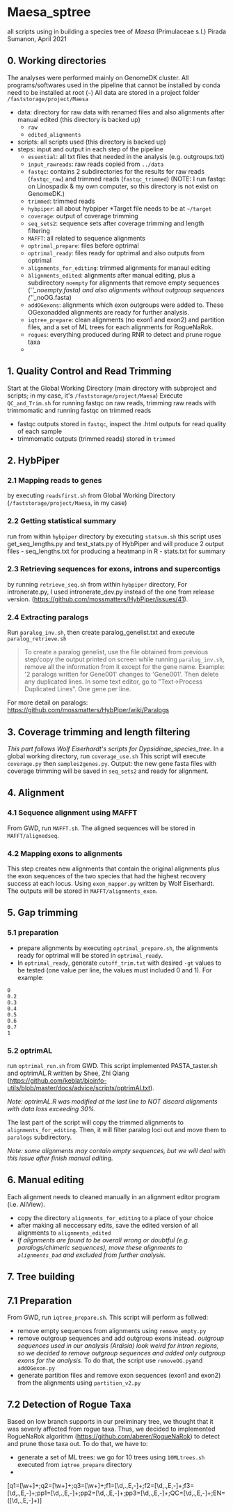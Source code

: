 # Maesa_sptree
all scripts using in building a species tree of *Maesa* (Primulaceae s.l.)
Pirada Sumanon, April 2021

## 0. Working directories
The analyses were performed mainly on GenomeDK cluster.
All programs/softwares used in the pipeline that cannot be installed by conda need to be installed at root (`~`)
All data are stored in a project folder `/faststorage/project/Maesa`
- data: directory for raw data with renamed files and also alignments after manual edited (this directory is backed up)
    - `raw`
    - `edited_alignments`
- scripts: all scripts used (this directory is backed up)
- steps: input and output in each step of the pipeline
    - `essential`: all txt files that needed in the analysis (e.g. outgroups.txt)
    - `input_rawreads`: raw reads copied from `../data`
    - `fastqc`: contains 2 subdirectories for the results for raw reads (`fastqc_raw`) and trimmed reads (`fastqc_trimmed`) (NOTE: I run fastqc on Linospadix & my own computer, so this directory is not exist on GenomeDK.)
    - `trimmed`: trimmed reads
    - `hybpiper`: all about hybpiper 
        *Target file needs to be at `~/target`
    - `coverage`: output of coverage trimming 
    - `seq_sets2`: sequence sets after coverage trimming and length filtering
    - `MAFFT`: all related to sequence alignments
    - `optrimal_prepare`: files before optrimal
    - `optrimal_ready`: files ready for optrimal and also outputs from optrimal
    - `alignments_for_editing`: trimmed alignments for manaul editing
    - `àlignments_edited`: alignments after manual editing, plus a subdirectory `noempty` for alignments that remove empty sequences ('*'_noempty.fasta) and also alignments without outgroup sequences ('*'_noOG.fasta)
    - `addOGexons`: alignments which exon outgroups were added to. These OGexonadded alignments are ready for further analysis.
    - `iqtree_prepare`: clean alignments (no exon1 and exon2) and partition files, and a set of ML trees for each alignments for RogueNaRok.
    -  `rogues`: everything produced during RNR to detect and prune rogue taxa
    -  


## 1. Quality Control and Read Trimming
Start at the Global Working Directory (main directory with subproject and scripts; in my case, it's `/faststorage/project/Maesa`)
Execute `QC_and_Trim.sh` for running fastqc on raw reads, trimming raw reads with trimmomatic and running fastqc on trimmed reads
- fastqc outputs stored in `fastqc`, inspect the .html outputs for read quality of each sample
- trimmomatic outputs (trimmed reads) stored in `trimmed`

## 2. HybPiper

### 2.1 Mapping reads to genes
by executing `readsfirst.sh` from Global Working Directory (`/faststorage/project/Maesa`, in my case)
### 2.2 Getting statistical summary 
run from within `hybpiper` directory by executing `statsum.sh` 
        this script uses get_seq_lengths.py and test_stats.py of HybPiper and will produce 2 output files
        - seq_lengths.txt for producing a heatmanp in R 
        - stats.txt for summary
### 2.3 Retrieving sequences for exons, introns and supercontigs 
by running `retrieve_seq.sh` from within `hybpiper` directory,
        For intronerate.py, I used intronerate_dev.py instead of the one from release version. (https://github.com/mossmatters/HybPiper/issues/41).
### 2.4 Extracting paralogs
Run `paralog_inv.sh`, then create paralog_genelist.txt and execute `paralog_retrieve.sh`

>To create a paralog genelist, use the file obtained from previous step/copy the output printed on screen while running `paralog_inv.sh`, remove all the information from it except for the gene name. 
>Example: '2 paralogs written for Gene001' changes to 'Gene001'. Then delete any duplicated lines. In some text editor, go to "Text->Process Duplicated Lines". One gene per line.

For more detail on paralogs: https://github.com/mossmatters/HybPiper/wiki/Paralogs


## 3. Coverage trimming and length filtering
*This part follows Wolf Eiserhardt's scripts for Dypsidinae_species_tree.*
In a global working directory, run `coverage_use.sh`
This script will execute `coverage.py` then `samples2genes.py`.
Output: the new gene fasta files with coverage trimming will be saved in `seq_sets2` and ready for alignment.

## 4. Alignment
### 4.1 Sequence alignment using MAFFT
From GWD, run `MAFFT.sh`.
The aligned sequences will be stored in `MAFFT/alignedseq`.

### 4.2 Mapping exons to alignments
This step creates new alignments that contain the original alignments plus the exon sequences of the two species that had the highest recovery success at each locus. Using `exon_mapper.py` written by Wolf Eiserhardt.
The outputs will be stored in `MAFFT/alignments_exon`.

## 5. Gap trimming
### 5.1 preparation
- prepare alignments by executing `optrimal_prepare.sh`, the alignments ready for optrimal will be stored in `optrimal_ready`.
- In `optrimal_ready`, generate `cutoff_trim.txt` with desired `-gt` values to be tested (one value per line, the values must included 0 and 1). For example:
```
0
0.2
0.3
0.4
0.5
0.6
0.7
1
```
### 5.2 optrimAL
run `optrimal_run.sh` from GWD.
This script implemented PASTA_taster.sh and optrimAL.R written by Shee, Zhi Qiang (https://github.com/keblat/bioinfo-utils/blob/master/docs/advice/scripts/optrimAl.txt).

*Note: optrimAL.R was modified at the last line to NOT discard alignments with data loss exceeding 30%.*

The last part of the script will copy the trimmed alignments to `alignments_for_editing`. Then, it will filter paralog loci out and move them to `paralogs` subdirectory.

*Note: some alignments may contain empty sequences, but we will deal with this issue after finish manual editing.*

## 6. Manual editing
Each alignment needs to cleaned manually in an alignment editor program (i.e. AliView).
- copy the directory `alignments_for_editing` to a place of your choice
- after making all neccessary edits, save the edited version of all alignments to `alignments_edited`
- *If alignments are found to be overall wrong or doubtful (e.g. paralogs/chimeric sequences), move these alignments to `alignments_bad` and excluded from further analysis.*
    
## 7. Tree building

## 7.1 Preparation
From GWD, run `iqtree_prepare.sh`. This script will perform as follwed:
- remove empty sequences from alignments using `remove_empty.py`
- remove outgroup sequences and add outgroup exons instead. *outgroup sequences used in our analysis (Ardisia) look weird for intron regions, so we decided to remove outgroup sequences and added only outgroup exons for the analysis.* To do that, the script use `removeOG.py`and `addOGexon.py`
- generate partition files and remove exon sequences (exon1 and exon2) from the alignments using `partition_v2.py`

## 7.2 Detection of Rogue Taxa
Based on low branch supports in our preliminary tree, we thought that it was severly affected from rogue taxa. Thus, we decided to implemented RogueNaRok algorithm (https://github.com/aberer/RogueNaRok) to detect and prune those taxa out. To do that, we have to:
- generate a set of ML trees: we go for 10 trees using `10MLtrees.sh` executed from `iqtree_prepare` directory
- 





[q1=[\w+]+;q2=[\w+]+;q3=[\w+]+;f1=[\d,.,E,-]+;f2=[\d,.,E,-]+;f3=[\d,.,E,-]+;pp1=[\d,.,E,-]+;pp2=[\d,.,E,-]+;pp3=[\d,.,E,-]+;QC=[\d,.,E,-]+;EN=([\d,.,E,-]+)]

